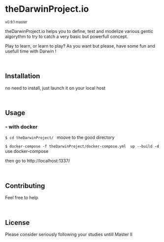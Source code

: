 <h1>theDarwinProject.io</h1>
<small>v0.9.1 master</small>


<p>theDarwinProject.io helps you to define, test and modelize various gentic algorythm to try to catch a very basic
    but powerfull concept.
</p>
<p>
    Play to learn, or learn to play? As you want but please, have some fun and usefull time with Darwin !
</p>
<br>


<h2>Installation</h2>

<p>no need to install, just launch it on your local host</p>
<br>


<h2>Usage</h2>

<h3>- with docker</h3>
<p><code>$ cd theDarwinProject/ </code> moove to the good directory</p>
<p> <code>$ docker-compose -f theDarwinProject/docker-compose.yml  up --build -d </code> use docker-compose</p>
<p>then go to http://localhost:1337/</p>
<br>


<h2>Contributing</h2>
<p>
    Feel free to help
</p>
<br>


<h2>License</h2>
<p>
Please consider seriously following your studies untill Master II
</p>
